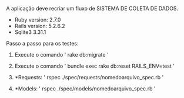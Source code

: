 A aplicação deve recriar um fluxo de SISTEMA DE COLETA DE DADOS.

- Ruby version: 2.7.0
- Rails version: 5.2.6.2
- Sqlite3 3.31.1


Passo a passo para os testes:

1. Execute o comando ' rake db:migrate '
 
2. Execute o comando ' bundle exec rake db:reset RAILS_ENV=test '
 
4. *Requests: ' rspec ./spec/requests/nomedoarquivo_spec.rb '

5. *Models:  ' rspec ./spec/models/nomedoarquivo_spec.rb '

